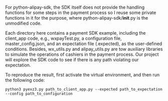 For python-alipay-sdk, the SDK itself does not provide the handling functions for some steps in the payment process so I reuse some private functions in it for the purpose, where python-alipay-sdk/__init__.py is the unmodified code.

Each directory here contains a payment SDK example, including the client_app code, e.g., wxpayTest.py, a configuration file, master_config.json, and an expectation file (.expected), as the user-defined conditions. Besides, wx_utils.py and alipay_utils.py are tow auxiliary libraries to simulate the operations of cashiers in the payment process. Our project will explore the SDK code to see if there is any path violating our expectation. 

To reproduce the result, first activate the virtual environment, and then run the following code:

	python3 pyexz3.py path_to_client_app.py --expected path_to_expectation --config path_to_configuration